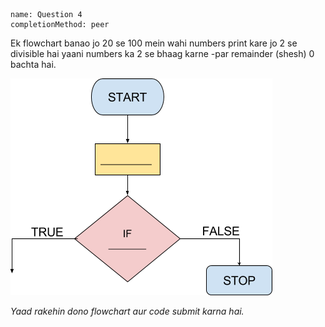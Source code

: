 ```ngMeta
name: Question 4
completionMethod: peer
```

Ek flowchart banao jo 20 se 100 mein wahi numbers print kare jo 2 se divisible hai yaani numbers ka 2 se bhaag karne -par remainder (shesh) 0 bachta hai.

![empty flowchart](assets/question_images/12.5-image1.png)

*Yaad rakehin dono flowchart aur code submit karna hai.*